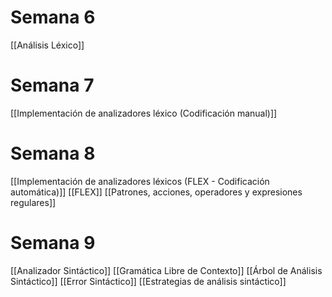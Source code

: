 # Semana 6
[[Análisis Léxico]]
# Semana 7
[[Implementación de analizadores léxico (Codificación manual)]]
# Semana 8
[[Implementación de analizadores léxicos (FLEX - Codificación automática)]]
[[FLEX]]
[[Patrones, acciones, operadores y expresiones regulares]]
# Semana 9
[[Analizador Sintáctico]]
[[Gramática Libre de Contexto]]
[[Árbol de Análisis Sintáctico]]
[[Error Sintáctico]]
[[Estrategias de análisis sintáctico]]
